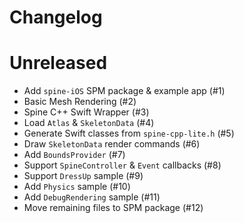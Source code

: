 # Changelog

# Unreleased

- Add `spine-iOS` SPM package & example app (#1)
- Basic Mesh Rendering (#2)
- Spine C++ Swift Wrapper (#3)
- Load `Atlas` & `SkeletonData` (#4)
- Generate Swift classes from `spine-cpp-lite.h` (#5)
- Draw `SkeletonData` render commands (#6)
- Add `BoundsProvider` (#7)
- Support `SpineController` & `Event` callbacks (#8)
- Support `DressUp` sample (#9)
- Add `Physics` sample (#10)
- Add `DebugRendering` sample (#11)
- Move remaining files to SPM package (#12)

